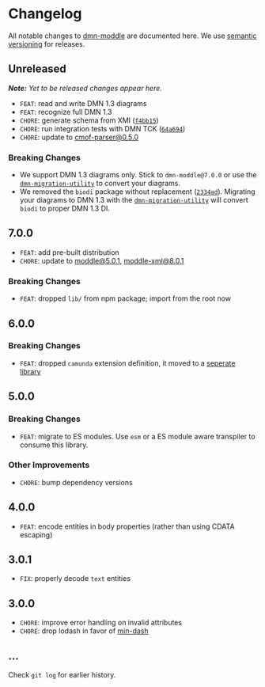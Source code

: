 # Changelog

All notable changes to [dmn-moddle](https://github.com/bpmn-io/dmn-moddle) are documented here. We use [semantic versioning](http://semver.org/) for releases.

## Unreleased

___Note:__ Yet to be released changes appear here._

* `FEAT`: read and write DMN 1.3 diagrams
* `FEAT`: recognize full DMN 1.3
* `CHORE`: generate schema from XMI ([`f4bb15`](https://github.com/bpmn-io/dmn-moddle/pull/6/commits/f4bb15627fbc434b3342c4a3db7b5ab068d7e908))
* `CHORE`: run integration tests with DMN TCK ([`64a694`](https://github.com/bpmn-io/dmn-moddle/pull/6/commits/64a694d5e8616136af9a1ba6d147173334b3b9ac))
* `CHORE`: update to cmof-parser@0.5.0

### Breaking Changes

* We support DMN 1.3 diagrams only. Stick to `dmn-moddle@7.0.0` or use the [`dmn-migration-utility`](https://github.com/bpmn-io/dmn-migration-utility) to convert your diagrams.
* We removed the `biodi` package without replacement ([`2334ad`](https://github.com/bpmn-io/dmn-moddle/pull/6/commits/2334adaf3e10486e869781f30844c8def9b1b2df)). Migrating your diagrams to DMN 1.3 with the [`dmn-migration-utility`](https://github.com/bpmn-io/dmn-migration-utility) will convert `biodi` to proper DMN 1.3 DI.

## 7.0.0

* `FEAT`: add pre-built distribution
* `CHORE`: update to moddle@5.0.1, moddle-xml@8.0.1

### Breaking Changes

* `FEAT`: dropped `lib/` from npm package; import from the root now

## 6.0.0

### Breaking Changes

* `FEAT`: dropped `camunda` extension definition, it moved to a [seperate library](https://github.com/camunda/camunda-dmn-moddle)

## 5.0.0

### Breaking Changes

* `FEAT`: migrate to ES modules. Use `esm` or a ES module aware transpiler to consume this library.

### Other Improvements

* `CHORE`: bump dependency versions

## 4.0.0

* `FEAT`: encode entities in body properties (rather than using CDATA escaping)

## 3.0.1

* `FIX`: properly decode `text` entities

## 3.0.0

* `CHORE`: improve error handling on invalid attributes
* `CHORE`: drop lodash in favor of [min-dash](https://github.com/bpmn-io/min-dash)

## ...

Check `git log` for earlier history.
